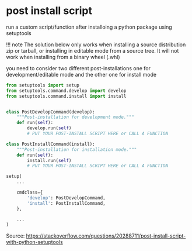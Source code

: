 # post install script

run a custom script/function after installoing a python package using setuptools

!!! note
    The solution below only works when installing a source distribution zip or tarball, or installing in editable mode from a source tree.
    It will not work when installing from a binary wheel (.whl)
 
you need to consider two different post-installations
one for development/editable mode and the other one for install mode
```python
from setuptools import setup
from setuptools.command.develop import develop
from setuptools.command.install import install


class PostDevelopCommand(develop):
    """Post-installation for development mode."""
    def run(self):
        develop.run(self)
        # PUT YOUR POST-INSTALL SCRIPT HERE or CALL A FUNCTION

class PostInstallCommand(install):
    """Post-installation for installation mode."""
    def run(self):
        install.run(self)
        # PUT YOUR POST-INSTALL SCRIPT HERE or CALL A FUNCTION

setup(
    ...

    cmdclass={
        'develop': PostDevelopCommand,
        'install': PostInstallCommand,
    },

    ...
)
```

Source:
https://stackoverflow.com/questions/20288711/post-install-script-with-python-setuptools
